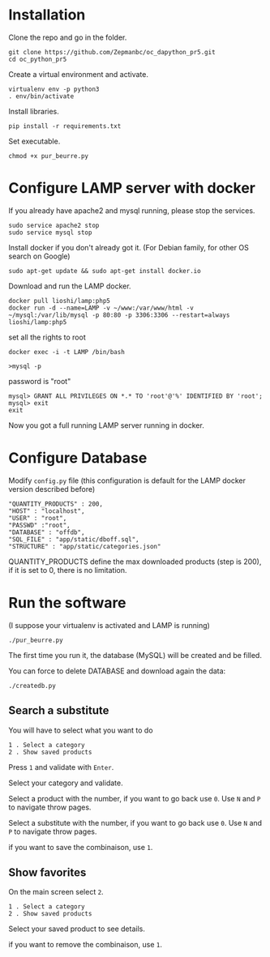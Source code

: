 # Installation

Clone the repo and go in the folder.

    git clone https://github.com/Zepmanbc/oc_dapython_pr5.git
    cd oc_python_pr5

Create a virtual environment and activate.

    virtualenv env -p python3
    . env/bin/activate

Install libraries.

    pip install -r requirements.txt

Set executable.

    chmod +x pur_beurre.py

# Configure LAMP server with docker

If you already have apache2 and mysql running, please stop the services.

    sudo service apache2 stop
    sudo service mysql stop

Install docker if you don't already got it. (For Debian family, for other OS search on Google)

    sudo apt-get update && sudo apt-get install docker.io

Download and run the LAMP docker.

    docker pull lioshi/lamp:php5
    docker run -d --name=LAMP -v ~/www:/var/www/html -v ~/mysql:/var/lib/mysql -p 80:80 -p 3306:3306 --restart=always lioshi/lamp:php5

set all the rights to root

    docker exec -i -t LAMP /bin/bash 

    >mysql -p

password is "root"

    mysql> GRANT ALL PRIVILEGES ON *.* TO 'root'@'%' IDENTIFIED BY 'root';
    mysql> exit
    exit

Now you got a full running LAMP server running in docker.

# Configure Database

Modify `config.py` file (this configuration is default for the LAMP docker version described before)

    "QUANTITY_PRODUCTS" : 200,
    "HOST" : "localhost",
    "USER" : "root",
    "PASSWD" :"root",
    "DATABASE" : "offdb",
    "SQL_FILE" : "app/static/dboff.sql",
    "STRUCTURE" : "app/static/categories.json"

QUANTITY_PRODUCTS define the max downloaded products (step is 200), if it is set to 0, there is no limitation.

# Run the software

(I suppose your virtualenv is activated and LAMP is running)

    ./pur_beurre.py

The first time you run it, the database (MySQL) will be created and be filled.

You can force to delete DATABASE and download again the data:
    
    ./createdb.py

## Search a substitute

You will have to select what you want to do

    1 . Select a category
    2 . Show saved products

Press `1` and validate with `Enter`.

Select your category and validate.

Select a product with the number, if you want to go back use `0`. Use `N` and `P` to navigate throw pages.

Select a substitute with the number, if you want to go back use `0`. Use `N` and `P` to navigate throw pages.

if you want to save the combinaison, use `1`.

## Show favorites

On the main screen select `2`.

    1 . Select a category
    2 . Show saved products

Select your saved product to see details.

if you want to remove the combinaison, use `1`.